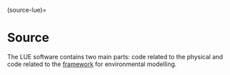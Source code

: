 (source-lue)=
# Source

The LUE software contains two main parts: code related to the physical [](#source-lue-data-model) and code
related to the [framework](#source-lue-framework) for environmental modelling.
